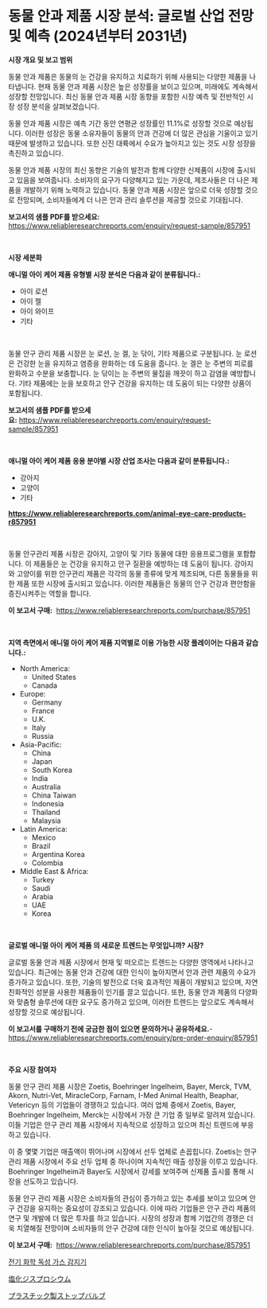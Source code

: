 <p><h1>동물 안과 제품 시장 분석: 글로벌 산업 전망 및 예측 (2024년부터 2031년)</h1></p><p><strong>시장 개요 및 보고 범위</strong></p>
<p><p>동물 안과 제품은 동물의 눈 건강을 유지하고 치료하기 위해 사용되는 다양한 제품을 나타냅니다. 현재 동물 안과 제품 시장은 높은 성장률을 보이고 있으며, 미래에도 계속해서 성장할 전망입니다. 최신 동물 안과 제품 시장 동향을 포함한 시장 예측 및 전반적인 시장 성장 분석을 살펴보겠습니다. </p><p>동물 안과 제품 시장은 예측 기간 동안 연평균 성장률인 11.1%로 성장할 것으로 예상됩니다. 이러한 성장은 동물 소유자들이 동물의 안과 건강에 더 많은 관심을 기울이고 있기 때문에 발생하고 있습니다. 또한 신진 대륙에서 수요가 높아지고 있는 것도 시장 성장을 촉진하고 있습니다.</p><p>동물 안과 제품 시장의 최신 동향은 기술의 발전과 함께 다양한 신제품이 시장에 출시되고 있음을 보여줍니다. 소비자의 요구가 다양해지고 있는 가운데, 제조사들은 더 나은 제품을 개발하기 위해 노력하고 있습니다. 동물 안과 제품 시장은 앞으로 더욱 성장할 것으로 전망되며, 소비자들에게 더 나은 안과 관리 솔루션을 제공할 것으로 기대됩니다.</p></p>
<p><strong>보고서의 샘플 PDF를 받으세요:</strong> <a href="https://www.reliableresearchreports.com/enquiry/request-sample/857951">https://www.reliableresearchreports.com/enquiry/request-sample/857951</a></p>
<p>&nbsp;</p>
<p><strong>시장 세분화</strong></p>
<p><strong>애니멀 아이 케어 제품 유형별 시장 분석은 다음과 같이 분류됩니다.:</strong></p>
<p><ul><li>아이 로션</li><li>아이 젤</li><li>아이 와이프</li><li>기타</li></ul></p>
<p>&nbsp;</p>
<p><p>동물 안구 관리 제품 시장은 눈 로션, 눈 겔, 눈 닦이, 기타 제품으로 구분됩니다. 눈 로션은 건강한 눈을 유지하고 염증을 완화하는 데 도움을 줍니다. 눈 겔은 눈 주변의 피로를 완화하고 수분을 보충합니다. 눈 닦이는 눈 주변의 물집을 깨끗이 하고 감염을 예방합니다. 기타 제품에는 눈을 보호하고 안구 건강을 유지하는 데 도움이 되는 다양한 상품이 포함됩니다.</p></p>
<p><strong>보고서의 샘플 PDF를 받으세요:</strong>&nbsp;<a href="https://www.reliableresearchreports.com/enquiry/request-sample/857951">https://www.reliableresearchreports.com/enquiry/request-sample/857951</a></p>
<p>&nbsp;</p>
<p><strong> 애니멀 아이 케어 제품 응용 분야별 시장 산업 조사는 다음과 같이 분류됩니다.:</strong></p>
<p><ul><li>강아지</li><li>고양이</li><li>기타</li></ul></p>
<p><strong><a href="https://www.reliableresearchreports.com/animal-eye-care-products-r857951">https://www.reliableresearchreports.com/animal-eye-care-products-r857951</a></strong></p>
<p>&nbsp;</p>
<p><p>동물 안구관리 제품 시장은 강아지, 고양이 및 기타 동물에 대한 응용프로그램을 포함합니다. 이 제품들은 눈 건강을 유지하고 안구 질환을 예방하는 데 도움이 됩니다. 강아지와 고양이를 위한 안구관리 제품은 각각의 동물 종류에 맞게 제조되며, 다른 동물들을 위한 제품 또한 시장에 출시되고 있습니다. 이러한 제품들은 동물의 안구 건강과 편안함을 증진시켜주는 역할을 합니다.</p></p>
<p><strong>이 보고서 구매:</strong>&nbsp; <a href="https://www.reliableresearchreports.com/purchase/857951">https://www.reliableresearchreports.com/purchase/857951</a></p>
<p>&nbsp;</p>
<p><strong>지역 측면에서 애니멀 아이 케어 제품 지역별로 이용 가능한 시장 플레이어는 다음과 같습니다.:</strong></p>
<p><ul>
    <li>
        North America:
        <ul>
            <li>United States</li>
            <li>Canada</li>
        </ul>
    </li>
    <li>
        Europe:
        <ul>
            <li>Germany</li>
            <li>France</li>
            <li>U.K.</li>
            <li>Italy</li>
            <li>Russia</li>
        </ul>
    </li>
    <li>
        Asia-Pacific:
        <ul>
            <li>China</li>
            <li>Japan</li>
            <li>South Korea</li>
            <li>India</li>
            <li>Australia</li>
            <li>China Taiwan</li>
            <li>Indonesia</li>
            <li>Thailand</li>
            <li>Malaysia</li>
        </ul>
    </li>
    <li>
        Latin America:
        <ul>
            <li>Mexico</li>
            <li>Brazil</li>
            <li>Argentina Korea</li>
            <li>Colombia</li>
        </ul>
    </li>
    <li>
        Middle East & Africa:
        <ul>
            <li>Turkey</li>
            <li>Saudi</li>
            <li>Arabia</li>
            <li>UAE</li>
            <li>Korea</li>
        </ul>
    </li>
    </ul></p>
<p>&nbsp;</p>
<p><strong>글로벌 애니멀 아이 케어 제품 의 새로운 트렌드는 무엇입니까? 시장?</strong></p>
<p><p>글로벌 동물 안과 제품 시장에서 현재 및 떠오르는 트렌드는 다양한 영역에서 나타나고 있습니다. 최근에는 동물 안과 건강에 대한 인식이 높아지면서 안과 관련 제품의 수요가 증가하고 있습니다. 또한, 기술의 발전으로 더욱 효과적인 제품이 개발되고 있으며, 자연 친화적인 성분을 사용한 제품들이 인기를 끌고 있습니다. 또한, 동물 안과 제품의 다양화와 맞춤형 솔루션에 대한 요구도 증가하고 있으며, 이러한 트렌드는 앞으로도 계속해서 성장할 것으로 예상됩니다.</p></p>
<p><strong>이 보고서를 구매하기 전에 궁금한 점이 있으면 문의하거나 공유하세요.</strong>- <a href="https://www.reliableresearchreports.com/enquiry/pre-order-enquiry/857951">https://www.reliableresearchreports.com/enquiry/pre-order-enquiry/857951</a></p>
<p>&nbsp;</p>
<p><strong>주요 시장 참여자</strong></p>
<p><p>동물 안구 관리 제품 시장은 Zoetis, Boehringer Ingelheim, Bayer, Merck, TVM, Akorn, Nutri-Vet, MiracleCorp, Farnam, I-Med Animal Health, Beaphar, Vetericyn 등의 기업들이 경쟁하고 있습니다. 여러 업체 중에서 Zoetis, Bayer, Boehringer Ingelheim, Merck는 시장에서 가장 큰 기업 중 일부로 알려져 있습니다. 이들 기업은 안구 관리 제품 시장에서 지속적으로 성장하고 있으며 최신 트렌드에 부응하고 있습니다.</p><p>이 중 몇몇 기업은 매출액이 뛰어나며 시장에서 선두 업체로 손꼽힙니다. Zoetis는 안구 관리 제품 시장에서 주요 선두 업체 중 하나이며 지속적인 매출 성장을 이루고 있습니다. Boehringer Ingelheim과 Bayer도 시장에서 강세를 보여주며 신제품 출시를 통해 시장을 선도하고 있습니다.</p><p>동물 안구 관리 제품 시장은 소비자들의 관심이 증가하고 있는 추세를 보이고 있으며 안구 건강을 유지하는 중요성이 강조되고 있습니다. 이에 따라 기업들은 안구 관리 제품의 연구 및 개발에 더 많은 투자를 하고 있습니다. 시장의 성장과 함께 기업간의 경쟁은 더욱 치열해질 전망이며 소비자들의 안구 건강에 대한 인식이 높아질 것으로 예상됩니다.</p></p>
<p><strong>이 보고서 구매:</strong>&nbsp;&nbsp;<a href="https://www.reliableresearchreports.com/purchase/857951">https://www.reliableresearchreports.com/purchase/857951</a></p>
<p><p><a href="https://medium.com/@ethawolf/%EC%A0%84%EA%B8%B0%ED%99%94%ED%95%99-%EB%8F%85%EC%84%B1-%EA%B0%80%EC%8A%A4-%EA%B0%90%EC%A7%80%EA%B8%B0-%EC%8B%9C%EC%9E%A5-%EA%B2%BD%EC%9F%81-%EB%B6%84%EC%84%9D-%EC%8B%9C%EC%9E%A5-%EB%8F%99%ED%96%A5-%EB%B0%8F-2031%EB%85%84%EA%B9%8C%EC%A7%80-%EC%98%88%EC%B8%A1-7970bae658ef">전기 화학 독성 가스 감지기</a></p><p><a href="https://medium.com/@annchovey2023/%E3%82%B8%E3%82%B9%E3%83%97%E3%83%AD%E3%82%B7%E3%82%A6%E3%83%A0%E5%A1%A9%E5%8C%96%E7%89%A9%E5%B8%82%E5%A0%B4-2031%E5%B9%B4%E3%81%BE%E3%81%A7%E3%81%AE%E3%83%88%E3%83%AC%E3%83%B3%E3%83%89-%E4%BA%88%E6%B8%AC-%E7%AB%B6%E4%BA%89%E5%88%86%E6%9E%90-61dfc938d8d0">塩化ジスプロシウム</a></p><p><a href="https://medium.com/@pedrogers56456/%E3%83%97%E3%83%A9%E3%82%B9%E3%83%81%E3%83%83%E3%82%AF%E8%A3%BD%E3%82%B9%E3%83%88%E3%83%83%E3%83%97%E3%83%90%E3%83%AB%E3%83%96%E5%B8%82%E5%A0%B4-%E5%B8%82%E5%A0%B4cagr-%E5%B8%82%E5%A0%B4%E5%8B%95%E5%90%91-%E6%88%90%E9%95%B7%E6%88%A6%E7%95%A5%E3%81%AB%E5%AF%BE%E3%81%99%E3%82%8B%E6%B4%9E%E5%AF%9F-568e3732fa46">プラスチック製ストップバルブ</a></p></p>